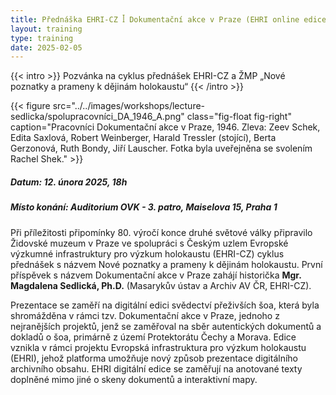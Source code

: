 ```yaml
---
title: Přednáška EHRI-CZ ꟾ Dokumentační akce v Praze (EHRI online edice)
layout: training
type: training
date: 2025-02-05
---
```


{{< intro >}}
Pozvánka na cyklus přednášek EHRI-CZ a ŽMP „Nové poznatky a prameny k dějinám holokaustu“ 
{{< /intro >}}

{{< figure src="../../images/workshops/lecture-sedlicka/spolupracovníci_DA_1946_A.png" class="fig-float fig-right" caption="Pracovníci Dokumentační akce v Praze, 1946. Zleva: Zeev Schek, Edita Saxlová, Robert Weinberger, Harald Tressler (stojící), Berta Gerzonová, Ruth Bondy, Jiří Lauscher. Fotka byla uveřejněna se svolením Rachel Shek." >}}

##### Datum: 12. února 2025, 18h

##### Místo konání: Auditorium OVK - 3. patro, Maiselova 15, Praha 1

Při příležitosti připomínky 80. výročí konce druhé světové války připravilo Židovské muzeum v Praze ve spolupráci s Českým uzlem Evropské výzkumné infrastruktury pro výzkum holokaustu (EHRI-CZ) cyklus přednášek s názvem Nové poznatky a prameny k dějinám holokaustu. První příspěvek s názvem Dokumentační akce v Praze zahájí historička **Mgr. Magdalena Sedlická, Ph.D.** (Masarykův ústav a Archiv AV ČR, EHRI-CZ). 

Prezentace se zaměří na digitální edici svědectví přeživších šoa, která byla shromážděna v rámci tzv. Dokumentační akce v Praze, jednoho z nejranějších projektů, jenž se zaměřoval na sběr autentických dokumentů a dokladů o šoa, primárně z území Protektorátu Čechy a Morava. Edice vznikla v rámci projektu Evropská infrastruktura pro výzkum holokaustu (EHRI), jehož platforma umožňuje nový způsob prezentace digitálního archivního obsahu. EHRI digitální edice se zaměřují na anotované texty doplněné mimo jiné o skeny dokumentů a interaktivní mapy.
